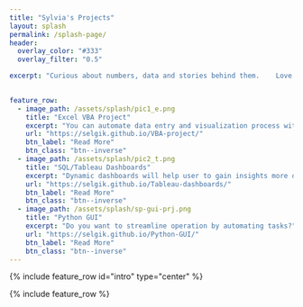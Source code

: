 ```yaml
---
title: "Sylvia's Projects"
layout: splash
permalink: /splash-page/
header:
  overlay_color: "#333"
  overlay_filter: "0.5"

excerpt: "Curious about numbers, data and stories behind them.    Love solving problems with VBA, SQL, Tableau and Python!"

  
feature_row:
  - image_path: /assets/splash/pic1_e.png
    title: "Excel VBA Project"
    excerpt: "You can automate data entry and visualization process with Excel VBA"
    url: "https://selgik.github.io/VBA-project/"
    btn_label: "Read More"
    btn_class: "btn--inverse"
  - image_path: /assets/splash/pic2_t.png
    title: "SQL/Tableau Dashboards"
    excerpt: "Dynamic dashboards will help user to gain insights more quickly"
    url: "https://selgik.github.io/Tableau-dashboards/"
    btn_label: "Read More"
    btn_class: "btn--inverse"
  - image_path: /assets/splash/sp-gui-prj.png
    title: "Python GUI"
    excerpt: "Do you want to streamline operation by automating tasks?"
    url: "https://selgik.github.io/Python-GUI/"
    btn_label: "Read More"
    btn_class: "btn--inverse"
---
```


<!--- 
  actions:
    - label: "Read More"
      url: "https://selgik.github.io/"
--->

<!--- Below is needed to add intro --->
{% include feature_row id="intro" type="center" %}

<!--- Below is needed to add row division --->
{% include feature_row %}
